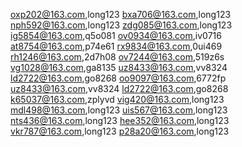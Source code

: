 oxp202@163.com,long123
bxa706@163.com,long123
nph592@163.com,long123
zdg085@163.com,long123
ig5854@163.com,q5o081
ov0934@163.com,iv0716
at8754@163.com,p74e61
rx9834@163.com,0ui469
rh1246@163.com,2d7h08
ov7244@163.com,519z6s
vg1028@163.com,ga8135
uz8433@163.com,vv8324
ld2722@163.com,go8268
oo9097@163.com,6772fp
uz8433@163.com,vv8324
ld2722@163.com,go8268
k65037@163.com,zplyvd
vig420@163.com,long123
mdl498@163.com,long123
uis567@163.com,long123
nts436@163.com,long123
hee352@163.com,long123
vkr787@163.com,long123
p28a20@163.com,long123
